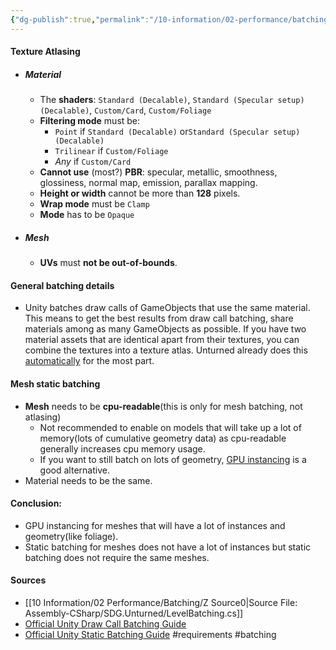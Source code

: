 ```yaml
---
{"dg-publish":true,"permalink":"/10-information/02-performance/batching/requirements-for-batching/","created":"2024-03-31T21:20:28.137+07:00","updated":"2024-06-09T15:11:47.219+07:00"}
---
```



#### Texture Atlasing
- ##### Material
	- The **shaders**: `Standard (Decalable)`, `Standard (Specular setup) (Decalable)`, `Custom/Card`, `Custom/Foliage`
	- **Filtering mode** must be: 
		- `Point` if `Standard (Decalable)` or`Standard (Specular setup) (Decalable)`
		- `Trilinear` if `Custom/Foliage`
		- *Any* if `Custom/Card`
	- **Cannot use** (most?) **PBR**: specular, metallic, smoothness, glossiness, normal map, emission, parallax mapping.
	- **Height or width** cannot be more than **128** pixels.
	- **Wrap mode** must be `Clamp`
	- **Mode** has to be `Opaque`
- ##### Mesh
	- **UVs** must **not be out-of-bounds**.


#### General batching details
 - Unity batches draw calls of GameObjects that use the same material. This means to get the best results from draw call batching, share materials among as many GameObjects as possible. If you have two material assets that are identical apart from their textures, you can combine the textures into a texture atlas. Unturned already does this [automatically](https://docs.smartlydressedgames.com/en/stable/mapping/level-batching.html#materials-eligible-for-atlas-inclusion) for the most part.

#### Mesh static batching

- **Mesh** needs to be **cpu-readable**(this is only for mesh batching, not atlasing)
	- Not recommended to enable on models that will take up a lot of memory(lots of cumulative geometry data) as cpu-readable generally increases cpu memory usage.
	- If you want to still batch on lots of geometry, [GPU instancing](https://unturned-random-info.vercel.app/10-information/02-performance/gpu-instancing/) is a good alternative.
- Material needs to be the same.

#### Conclusion:
- GPU instancing for meshes that will have a lot of instances and geometry(like foliage). 
- Static batching for meshes does not have a lot of instances but static batching does not require the same meshes.

#### Sources
* [[10 Information/02 Performance/Batching/Z Source0\|Source File: Assembly-CSharp/SDG.Unturned/LevelBatching.cs]]
* [Official Unity Draw Call Batching Guide](https://docs.unity3d.com/Manual/DrawCallBatching.html)
* [Official Unity Static Batching Guide](https://docs.unity3d.com/Manual/static-batching.html) 
#requirements #batching
